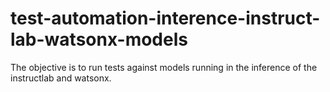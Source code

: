 # test-automation-interence-instruct-lab-watsonx-models
The objective is to run tests against models running in the inference of the instructlab and watsonx.
